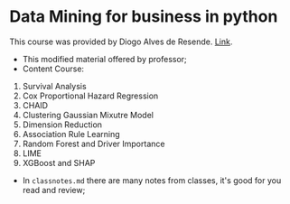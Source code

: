 # Data Mining for business in python

This course was provided by Diogo Alves de Resende. [Link](https://ibm-learning.udemy.com/course/data-mining-python/learn/lecture/24075006#overview).
- This modified material offered by professor;
- Content Course:
1. Survival Analysis
2. Cox Proportional Hazard Regression
3. CHAID
4. Clustering Gaussian Mixutre Model
5. Dimension Reduction
6. Association Rule Learning
7. Random Forest and Driver Importance
8. LIME
9. XGBoost and SHAP
- In `classnotes.md` there are many notes from classes, it's good for you read and review;

